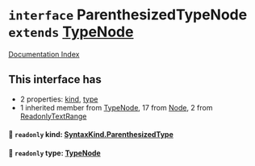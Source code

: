 # `interface` ParenthesizedTypeNode `extends` [TypeNode](../interface.TypeNode/README.md)

[Documentation Index](../README.md)

## This interface has

- 2 properties:
[kind](#-readonly-kind-syntaxkindparenthesizedtype),
[type](#-readonly-type-typenode)
- 1 inherited member from [TypeNode](../interface.TypeNode/README.md), 17 from [Node](../interface.Node/README.md), 2 from [ReadonlyTextRange](../interface.ReadonlyTextRange/README.md)


#### 📄 `readonly` kind: [SyntaxKind.ParenthesizedType](../enum.SyntaxKind/README.md#parenthesizedtype--197)



#### 📄 `readonly` type: [TypeNode](../interface.TypeNode/README.md)




